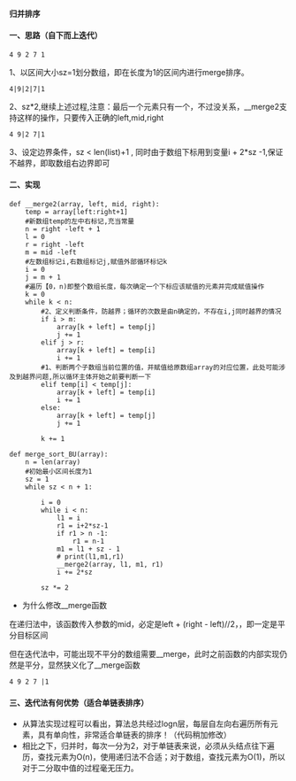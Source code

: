 #### 归并排序

#### 一、思路（自下而上迭代）
```4 9 2 7 1```

1、以区间大小sz=1划分数组，即在长度为1的区间内进行merge排序。

```
4|9|2|7|1
```

2、sz*2,继续上述过程,注意：最后一个元素只有一个，不过没关系，__merge2支持这样的操作，只要传入正确的left,mid,right


```
4 9|2 7|1 
```
3、设定边界条件，sz < len(list)+1
, 同时由于数组下标用到变量i + 2*sz -1,保证不越界，即取数组右边界即可

#### 二、实现


```
def __merge2(array, left, mid, right):
	temp = array[left:right+1]
	#新数组temp的左中右标记,充当常量
	n = right -left + 1
	l = 0
	r = right -left
	m = mid -left
	#左数组标记i,右数组标记j,赋值外部循环标记k
	i = 0
	j = m + 1
	#遍历【0，n)即整个数组长度，每次确定一个下标应该赋值的元素并完成赋值操作
	k = 0 
	while k < n:
		#2、定义判断条件，防越界；循环的次数是由n确定的，不存在i,j同时越界的情况
		if i > m:
			array[k + left] = temp[j]
			j += 1
		elif j > r:
			array[k + left] = temp[i]
			i += 1
		#1、判断两个子数组当前位置的值，并赋值给原数组array的对应位置，此处可能涉及到越界问题,所以循环主体开始之前要判断一下
		elif temp[i] < temp[j]:
			array[k + left] = temp[i]
			i += 1
		else:
			array[k + left] = temp[j]
			j += 1

		k += 1
		
def merge_sort_BU(array):
	n = len(array)
	#初始最小区间长度为1
	sz = 1
	while sz < n + 1:
		
		i = 0 
		while i < n:
			l1 = i
			r1 = i+2*sz-1
			if r1 > n -1:
				r1 = n-1
			m1 = l1 + sz - 1
			# print(l1,m1,r1)
			__merge2(array, l1, m1, r1)
			i += 2*sz 

		sz *= 2
```
+ 为什么修改__merge函数

在递归法中，该函数传入参数的mid，必定是left + (right - left)//2，，即一定是平分目标区间

但在迭代法中，可能出现不平分的数组需要\_\_merge，此时之前函数的内部实现仍然是平分，显然狭义化了__merge函数

```
4 9 2 7 |1
```

#### 三、迭代法有何优势（适合单链表排序）

+ 从算法实现过程可以看出，算法总共经过logn层，每层自左向右遍历所有元素，具有单向性，非常适合单链表的排序！（代码稍加修改）
+ 相比之下，归并时，每次一分为2，对于单链表来说，必须从头结点往下遍历，查找元素为O(n)，使用递归法不合适；对于数组，查找元素为O(1)，所以对于二分取中值的过程毫无压力。
